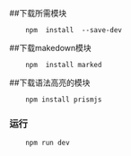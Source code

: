 ##下载所需模块

        npm  install  --save-dev

##下载makedown模块

        npm  install marked

##下载语法高亮的模块

        npm install prismjs

###  运行

        npm run dev